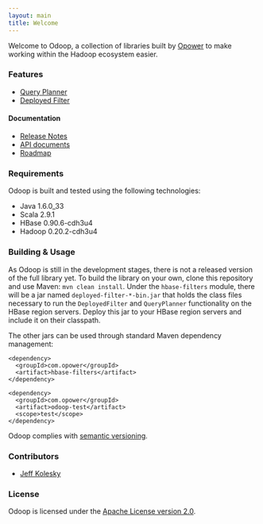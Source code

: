 ```yaml
---
layout: main
title: Welcome
---
```


Welcome to Odoop, a collection of libraries built by [Opower](http://opower.com) to make working
within the Hadoop ecosystem easier.

### Features

* [Query Planner](docs/query-planner.html)
* [Deployed Filter](docs/deployed-filter.html)

#### Documentation

* [Release Notes](RELEASE_NOTES.html)
* [API documents](docs/api/index.html)
* [Roadmap](roadmap.html)

### Requirements

Odoop is built and tested using the following technologies:

* Java 1.6.0_33
* Scala 2.9.1
* HBase 0.90.6-cdh3u4
* Hadoop 0.20.2-cdh3u4

### Building & Usage

As Odoop is still in the development stages, there is not a released version of the full library yet. To build the library
on your own, clone this repository and use Maven: `mvn clean install`. Under the `hbase-filters` module, there will be a jar
named `deployed-filter-*-bin.jar` that holds the class files necessary to run the `DeployedFilter` and `QueryPlanner`
functionality on the HBase region servers.  Deploy this jar to your HBase region servers and include it on their classpath.

The other jars can be used through standard Maven dependency management:

    <dependency>
      <groupId>com.opower</groupId>
      <artifact>hbase-filters</artifact>
    </dependency>

    <dependency>
      <groupId>com.opower</groupId>
      <artifact>odoop-test</artifact>
      <scope>test</scope>
    </dependency>

Odoop complies with [semantic versioning](http://semver.org).

### Contributors

* [Jeff Kolesky](http://github.com/jeffkole)

### License

Odoop is licensed under the [Apache License version 2.0](http://www.apache.org/licenses/LICENSE-2.0.html).
